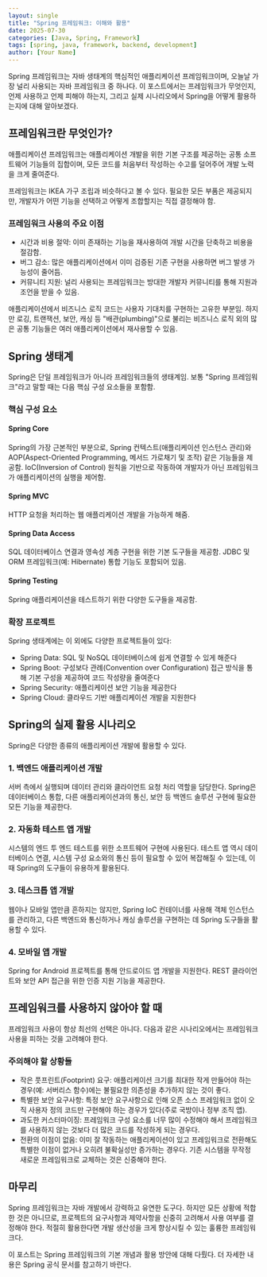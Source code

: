 ```yaml
---
layout: single
title: "Spring 프레임워크: 이해와 활용"
date: 2025-07-30
categories: [Java, Spring, Framework]
tags: [spring, java, framework, backend, development]
author: [Your Name]
---
```


Spring 프레임워크는 자바 생태계의 핵심적인 애플리케이션 프레임워크이며, 오늘날 가장 널리 사용되는 자바 프레임워크 중 하나다. 이 포스트에서는 프레임워크가 무엇인지, 언제 사용하고 언제 피해야 하는지, 그리고 실제 시나리오에서 Spring을 어떻게 활용하는지에 대해 알아보겠다.

## 프레임워크란 무엇인가?

애플리케이션 프레임워크는 애플리케이션 개발을 위한 기본 구조를 제공하는 공통 소프트웨어 기능들의 집합이며, 모든 코드를 처음부터 작성하는 수고를 덜어주어 개발 노력을 크게 줄여준다.

프레임워크는 IKEA 가구 조립과 비슷하다고 볼 수 있다. 필요한 모든 부품은 제공되지만, 개발자가 어떤 기능을 선택하고 어떻게 조합할지는 직접 결정해야 함.

### 프레임워크 사용의 주요 이점

- 시간과 비용 절약: 이미 존재하는 기능을 재사용하여 개발 시간을 단축하고 비용을 절감함.
- 버그 감소: 많은 애플리케이션에서 이미 검증된 기존 구현을 사용하면 버그 발생 가능성이 줄어듬.
- 커뮤니티 지원: 널리 사용되는 프레임워크는 방대한 개발자 커뮤니티를 통해 지원과 조언을 받을 수 있음.

애플리케이션에서 비즈니스 로직 코드는 사용자 기대치를 구현하는 고유한 부분임. 하지만 로깅, 트랜잭션, 보안, 캐싱 등 "배관(plumbing)"으로 불리는 비즈니스 로직 외의 많은 공통 기능들은 여러 애플리케이션에서 재사용할 수 있음.

## Spring 생태계

Spring은 단일 프레임워크가 아니라 프레임워크들의 생태계임. 보통 "Spring 프레임워크"라고 말할 때는 다음 핵심 구성 요소들을 포함함.

### 핵심 구성 요소

#### Spring Core

Spring의 가장 근본적인 부분으로, Spring 컨텍스트(애플리케이션 인스턴스 관리)와 AOP(Aspect-Oriented Programming, 메서드 가로채기 및 조작) 같은 기능들을 제공함. IoC(Inversion of Control) 원칙을 기반으로 작동하여 개발자가 아닌 프레임워크가 애플리케이션의 실행을 제어함.

#### Spring MVC

HTTP 요청을 처리하는 웹 애플리케이션 개발을 가능하게 해줌.

#### Spring Data Access

SQL 데이터베이스 연결과 영속성 계층 구현을 위한 기본 도구들을 제공함. JDBC 및 ORM 프레임워크(예: Hibernate) 통합 기능도 포함되어 있음.

#### Spring Testing

Spring 애플리케이션을 테스트하기 위한 다양한 도구들을 제공함.

### 확장 프로젝트

Spring 생태계에는 이 외에도 다양한 프로젝트들이 있다:

- Spring Data: SQL 및 NoSQL 데이터베이스에 쉽게 연결할 수 있게 해준다
- Spring Boot: 구성보다 관례(Convention over Configuration) 접근 방식을 통해 기본 구성을 제공하여 코드 작성량을 줄여준다
- Spring Security: 애플리케이션 보안 기능을 제공한다
- Spring Cloud: 클라우드 기반 애플리케이션 개발을 지원한다

## Spring의 실제 활용 시나리오

Spring은 다양한 종류의 애플리케이션 개발에 활용할 수 있다.

### 1. 백엔드 애플리케이션 개발

서버 측에서 실행되며 데이터 관리와 클라이언트 요청 처리 역할을 담당한다. Spring은 데이터베이스 통합, 다른 애플리케이션과의 통신, 보안 등 백엔드 솔루션 구현에 필요한 모든 기능을 제공한다.

### 2. 자동화 테스트 앱 개발

시스템의 엔드 투 엔드 테스트를 위한 소프트웨어 구현에 사용된다. 테스트 앱 역시 데이터베이스 연결, 시스템 구성 요소와의 통신 등이 필요할 수 있어 복잡해질 수 있는데, 이때 Spring의 도구들이 유용하게 활용된다.

### 3. 데스크톱 앱 개발

웹이나 모바일 앱만큼 흔하지는 않지만, Spring IoC 컨테이너를 사용해 객체 인스턴스를 관리하고, 다른 백엔드와 통신하거나 캐싱 솔루션을 구현하는 데 Spring 도구들을 활용할 수 있다.

### 4. 모바일 앱 개발

Spring for Android 프로젝트를 통해 안드로이드 앱 개발을 지원한다. REST 클라이언트와 보안 API 접근을 위한 인증 지원 기능을 제공한다.

## 프레임워크를 사용하지 않아야 할 때

프레임워크 사용이 항상 최선의 선택은 아니다. 다음과 같은 시나리오에서는 프레임워크 사용을 피하는 것을 고려해야 한다.

### 주의해야 할 상황들

- 작은 풋프린트(Footprint) 요구: 애플리케이션 크기를 최대한 작게 만들어야 하는 경우(예: 서버리스 함수)에는 불필요한 의존성을 추가하지 않는 것이 좋다.
- 특별한 보안 요구사항: 특정 보안 요구사항으로 인해 오픈 소스 프레임워크 없이 오직 사용자 정의 코드만 구현해야 하는 경우가 있다(주로 국방이나 정부 조직 앱).
- 과도한 커스터마이징: 프레임워크 구성 요소를 너무 많이 수정해야 해서 프레임워크를 사용하지 않는 것보다 더 많은 코드를 작성하게 되는 경우다.
- 전환의 이점이 없음: 이미 잘 작동하는 애플리케이션이 있고 프레임워크로 전환해도 특별한 이점이 없거나 오히려 불확실성만 증가하는 경우다. 기존 시스템을 무작정 새로운 프레임워크로 교체하는 것은 신중해야 한다.

## 마무리

Spring 프레임워크는 자바 개발에서 강력하고 유연한 도구다. 하지만 모든 상황에 적합한 것은 아니므로, 프로젝트의 요구사항과 제약사항을 신중히 고려해서 사용 여부를 결정해야 한다. 적절히 활용한다면 개발 생산성을 크게 향상시킬 수 있는 훌륭한 프레임워크다.

이 포스트는 Spring 프레임워크의 기본 개념과 활용 방안에 대해 다뤘다. 더 자세한 내용은 Spring 공식 문서를 참고하기 바란다.